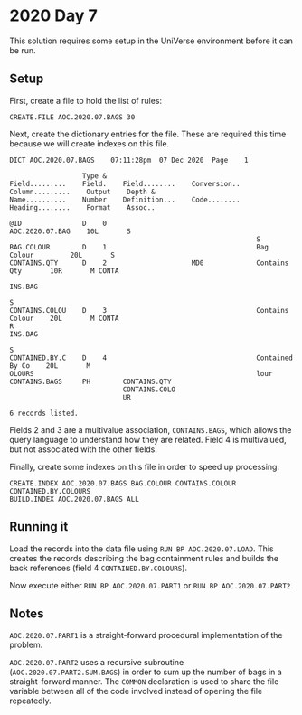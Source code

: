 # 2020 Day 7

This solution requires some setup in the UniVerse environment before it can be run.

## Setup

First, create a file to hold the list of rules:

```
CREATE.FILE AOC.2020.07.BAGS 30
```

Next, create the dictionary entries for the file.  These are required this time because we will create indexes on this file.

```
DICT AOC.2020.07.BAGS    07:11:28pm  07 Dec 2020  Page    1

                  Type &
Field.........    Field.    Field........    Conversion..    Column.........    Output    Depth &
Name..........    Number    Definition...    Code........    Heading........    Format    Assoc..

@ID               D    0                                     AOC.2020.07.BAG    10L       S
                                                             S
BAG.COLOUR        D    1                                     Bag Colour         20L       S
CONTAINS.QTY      D    2                     MD0             Contains Qty       10R       M CONTA
                                                                                          INS.BAG
                                                                                          S
CONTAINS.COLOU    D    3                                     Contains Colour    20L       M CONTA
R                                                                                         INS.BAG
                                                                                          S
CONTAINED.BY.C    D    4                                     Contained By Co    20L       M
OLOURS                                                       lour
CONTAINS.BAGS     PH        CONTAINS.QTY
                            CONTAINS.COLO
                            UR

6 records listed.
```

Fields 2 and 3 are a multivalue association, `CONTAINS.BAGS`, which allows the query language to understand how they are related.  Field 4 is multivalued, but not associated with the other fields.


Finally, create some indexes on this file in order to speed up processing:

```
CREATE.INDEX AOC.2020.07.BAGS BAG.COLOUR CONTAINS.COLOUR CONTAINED.BY.COLOURS
BUILD.INDEX AOC.2020.07.BAGS ALL
```

## Running it

Load the records into the data file using `RUN BP AOC.2020.07.LOAD`.  This creates the records describing the bag containment rules and builds the back references (field 4 `CONTAINED.BY.COLOURS`).

Now execute either `RUN BP AOC.2020.07.PART1` or `RUN BP AOC.2020.07.PART2`

## Notes

`AOC.2020.07.PART1` is a straight-forward procedural implementation of the problem.

`AOC.2020.07.PART2` uses a recursive subroutine (`AOC.2020.07.PART2.SUM.BAGS`) in order to sum up the number of bags in a straight-forward manner.  The `COMMON` declaration is used to share the file variable between all of the code involved instead of opening the file repeatedly.

